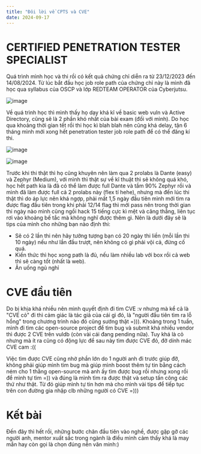 ```yaml
---
title: "Đôi lời về CPTS và CVE"
date: 2024-09-17
---
```


# CERTIFIED PENETRATION TESTER SPECIALIST
Quá trình mình học và thi rồi có kết quả chứng chỉ diễn ra từ 23/12/2023 đến 14/08/2024. Từ lúc bắt đầu học job role path của chứng chỉ này là mình đã học qua syllabus của OSCP và lớp REDTEAM OPERATOR của Cyberjutsu.

![image](https://gist.github.com/user-attachments/assets/63dff4f7-7556-44fb-9668-77aa63c30619)

Về quá trình học thì mình thấy họ dạy khá kĩ về basic web vuln và Active Directory, cũng sẽ là 2 phần khó nhất của bài exam (đối với mình). Do học qua khoảng thời gian tết rồi thi học kì blah blah nên cũng khá delay, tận 6 tháng mình mới xong hết penetration tester job role path để có thể đăng kí thi.

![image](https://gist.github.com/user-attachments/assets/a776a248-2ede-4515-a103-92cc26ec6176)

![image](https://gist.github.com/user-attachments/assets/808051fa-86ef-4236-bd1f-3c26f04f1db2)

Trước khi thi thật thì họ cũng khuyên nên làm qua 2 prolabs là Dante (easy) và Zephyr (Medium), với mình thì thật sự về kĩ thuật thì sẽ không quá khó, học hết path kia là đã có thể làm được full Dante và tầm 90% Zephyr rồi và mình đã làm được full cả 2 prolabs này (flex tí hehe), nhưng mà đến lúc thi thật thì do áp lực nên khá ngợp, phải mất 1,5 ngày đầu tiên mình mới tìm ra được flag đầu tiên trong khi phải 12/14 flag thì mới pass nên trong thời gian thi ngày nào mình cũng ngồi hack 15 tiếng cực kì mệt và căng thẳng, liên tục rơi vào khoảng bế tắc mà không nghĩ được thêm gì. Nên là dưới đây sẽ là tips của mình cho những bạn nào định thi:
- Sẽ có 2 lần thi nên hãy tưởng tượng bạn có 20 ngày thi liền (mỗi lần thi 10 ngày) nếu như lần đầu trượt, nên không có gì phải vội cả, đừng cố quá.
- Kiến thức thì học xong path là đủ, nếu làm nhiều lab với box rồi cả web thì sẽ càng tốt (nhất là web).
- Ăn uống ngủ nghỉ 

# CVE đầu tiên
Do bị khịa khá nhiều nên mình quyết định đi tìm CVE :v nhưng mà kể cả là "CVE cỏ" đi thì cảm giác là tác giả của cái gì đó, là "người đầu tiên tìm ra lỗ hổng" trong chương trình nào đó cũng sướng thật =))). Khoảng trong 1 tuần, mình đi tìm các open-source project để tìm bug và submit khá nhiều vendor thì được 2 CVE trên vuldb (còn vài cái đang pending nữa). Tuy khá là cỏ nhưng mà ít ra cũng có động lực để sau này tìm được CVE đỏ, đỡ dính mác CVE cam :((

Việc tìm được CVE cũng nhờ phần lớn do 1 người anh đi trước giúp đỡ, không phải giúp mình tìm bug mà giúp mình boost thêm tự tin bằng cách ném cho 1 thằng open-source mà anh ấy tìm được bug rồi nhưng xong rồi để mình tự tìm =)) và đúng là mình tìm ra được thật và setup tấn công các thứ như thật. Từ đó giúp mình tự tin hơn mà cho mình vài tips để tiếp tục trên con đường gia nhập clb những người có CVE =)))

# Kết bài

Đến đây thì hết rồi, những bước chân đầu tiên vào nghề, được gặp gỡ các người anh, mentor xuất sắc trong ngành là điều mình cảm thấy khá là may mắn hay còn gọi là chọn đúng nền văn minh:)  
